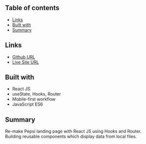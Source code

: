 ## Table of contents

- [Links](#links)
- [Built with](#built-with)
- [Summary](#summary)

## Links

- [Github URL](https://github.com/nhhlan/react-pepsi-landing-page)
- [Live Site URL](https://nhhlan.github.io/react-pepsi-landing-page/)

## Built with

- React JS
- useState, Hooks, Router
- Mobile-first workflow
- JavaScript ES6

## Summary

Re-make Pepsi landing page with React JS using Hooks and Router. Building reusable components which display data from local files.



